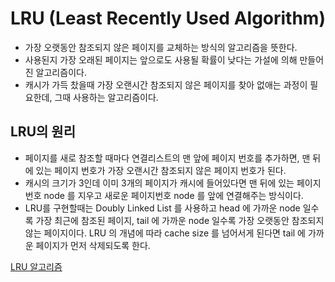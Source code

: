 # LRU (Least Recently Used Algorithm)
- 가장 오랫동안 참조되지 않은 페이지를 교체하는 방식의 알고리즘을 뜻한다.
- 사용된지 가장 오래된 페이지는 앞으로도 사용될 확률이 낮다는 가설에 의해 만들어진 알고리즘이다.
- 캐시가 가득 찼을때 가장 오랜시간 참조되지 않은 페이지를 찾아 없애는 과정이 필요한데, 그때 사용하는 알고리즘이다.

## LRU의 원리
- 페이지를 새로 참조할 때마다 연결리스트의 맨 앞에 페이지 번호를 추가하면, 맨 뒤에 있는 페이지 번호가 가장 오랜시간 참조되지 않은 페이지 번호가 된다.
- 캐시의 크기가 3인데 이미 3개의 페이지가 캐시에 들어있다면 맨 뒤에 있는 페이지번호 node 를 지우고 새로운 페이지번호 node 를 앞에 연결해주는 방식이다.
- LRU를 구현할때는 Doubly Linked List 를 사용하고 head 에 가까운 node 일수록 가장 최근에 참조된 페이지, tail 에 가까운 node 일수록 가장 오랫동안 참조되지 않는 페이지이다. LRU 의 개념에 따라 cache size 를 넘어서게 된다면 tail 에 가까운 페이지가 먼저 삭제되도록 한다.

[LRU 알고리즘](https://dailylifeofdeveloper.tistory.com/355?category=906408)